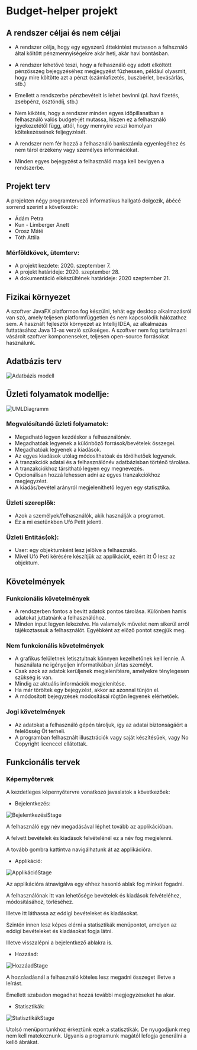 # Budget-helper projekt

## A rendszer céljai és nem céljai

- A rendszer célja, hogy egy egyszerű áttekintést mutasson a felhsználó által költött pénzmennyiségekre akár heti, akár havi bontásban.
- A rendszer lehetővé teszi, hogy a felhasználó egy adott elköltött pénzösszeg bejegyzéséhez megjegyzést fűzhessen, például olyasmit, hogy mire költötte azt a pénzt (számlafizetés, buszbérlet, bevásárlás, stb.)
- Emellett a rendszerbe pénzbevételt is lehet bevinni (pl. havi fizetés, zsebpénz, ösztöndíj, stb.)

- Nem kikötés, hogy a rendszer minden egyes időpillanatban a felhasználó valós budget-jét mutassa, hiszen ez a felhasználó igyekezetétől függ, attól, hogy mennyire veszi komolyan költekezéseinek feljegyzését.
- A rendszer nem fér hozzá a felhasználó bankszámla egyenlegéhez és nem tárol érzékeny vagy személyes információkat.
- Minden egyes bejegyzést a felhasználó maga kell bevigyen a rendszerbe.

## Projekt terv 

A projekten négy programtervező informatikus hallgató dolgozik, ábécé sorrend szerint a következők:
- Ádám Petra
- Kun - Limberger Anett
- Orosz Máté
- Tóth Attila

### Mérföldkövek, ütemterv:
- A projekt kezdete: 2020. szeptember 7.
- A projekt határideje: 2020. szeptember 28.
- A dokumentáció elkészültének határideje: 2020 szeptember 21.

## Fizikai környezet

A szoftver JavaFX platformon fog készülni, tehát egy desktop alkalmazásról van szó, amely teljesen platformfüggetlen és nem kapcsolódik hálózathoz sem. A használt fejlesztői környezet az Intellij IDEA, az alkalmazás futtatásához Java 13-as verzió szükséges. A szoftver nem fog tartalmazni vásárolt szoftver komponenseket, teljesen open-source forrásokat használunk.

## Adatbázis terv
![Adatbázis modell](/Dokumentumok/Resources/db.png)

## Üzleti folyamatok modellje:

![UMLDiagramm](/Dokumentumok/Resources/uml.jpg)

### Megvalósítandó üzleti folyamatok:
- Megadható legyen kezdéskor a felhasználónév.
- Megadhatóak legyenek a különböző források/bevételek összegei.
- Megadhatóak legyenek a kiadások.
- Az egyes kiadások utólag módosíthatóak és törölhetőek legyenek.
- A tranzakciók adatai és a felhasználónév adatbázisban történő tárolása.
- A tranzakciókhoz társítható legyen egy megnevezés.
- Opcionálisan hozzá lehessen adni az egyes tranzakciókhoz megjegyzést.
- A kiadás/bevétel arányról megjeleníthető legyen egy statisztika.

### Üzleti szereplők:
- Azok a személyek/felhasználók, akik használják a programot.
- Ez a mi esetünkben Ufó Petit jelenti.

### Üzleti Entitás(ok):
- User: egy objektumként lesz jelölve a felhasználó.
- Mivel Ufó Peti kérésére készítjük az applikációt, ezért itt Ő lesz az objektum.

## Követelmények

### Funkcionális követelmények
- A rendszerben fontos a bevitt adatok pontos tárolása. Különben hamis adatokat juttatnánk a felhasználóhoz.
- Minden input legyen lekezelve. Ha valamelyik művelet nem sikerül arról tájékoztassuk a felhasználót. Egyébként az előző pontot szegjük meg.

### Nem funkcionális követelmények
- A grafikus felületnek letisztultnak könnyen kezelhetőnek kell lennie. A használata ne igényeljen informatikában jártas személyt.
- Csak azok az adatok kerüljenek megjelenítésre, amelyekre ténylegesen szükség is van.
- Mindig az aktuális információk megjelenítése.
- Ha már töröltek egy bejegyzést, akkor az azonnal tűnjön el.
- A módosított bejegyzések módosításai rögtön legyenek elérhetőek.

### Jogi követelmények
- Az adatokat a felhasználó gépén tároljuk, így az adatai biztonságáért a felelősség Őt terheli.
- A programban felhasznált illusztrációk vagy saját készítésűek, vagy No Copyright licenccel ellátottak.

## Funkcionális tervek

### Képernyőtervek

A kezdetleges képernyőtervre vonatkozó javaslatok a következőek:
- Bejelentkezés:

![BejelentkezésiStage](/Dokumentumok/Resources/BejelentkezesStage.jpg)

A felhasználó egy név megadásával léphet tovább az applikációban.

A felvett bevételek és kiadások felvételénél ez a név fog megjelenni.

A tovább gombra kattintva navigálhatunk át az applikációra.

- Applikáció:

![ApplikációStage](/Dokumentumok/Resources/ApplikacioStage.jpg)

Az applikációra átnavigálva egy ehhez hasonló ablak fog minket fogadni.

A felhasználónak itt van lehetősége bevételek és kiadások felvételéhez, módosításához, törléséhez.

Illetve itt láthassa az eddigi bevételeket és kiadásokat.

Szintén innen lesz képes elérni a statisztikák menüpontot, amelyen az eddigi bevételeket és kiadásokat fogja látni.

Illetve visszalépni a bejelentkező ablakra is.

- Hozzáad:

![HozzáadStage](/Dokumentumok/Resources/HozzaadStage.jpg)

A hozzáadásnál a felhasználó köteles lesz megadni összeget illetve a leírást.

Emellett szabadon megadhat hozzá további megjegyzéseket ha akar.

- Statisztikák:

![StatisztikákStage](/Dokumentumok/Resources/StatisztikakStage.jpg)

Utolsó menüpontunkhoz érkeztünk ezek a statisztikák. De nyugodjunk meg nem kell matekoznunk. Ugyanis a programunk magától lefogja generálni a kellő ábrákat.
